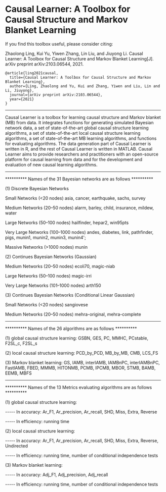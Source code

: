 # Causal Learner: A Toolbox for Causal Structure and Markov Blanket Learning

If you find this toolbox useful, please consider citing:

Zhaolong Ling, Kui Yu, Yiwen Zhang, Lin Liu, and Jiuyong Li. Causal Learner: A Toolbox for Causal Structure and Markov Blanket Learning[J]. arXiv preprint arXiv:2103.06544, 2021.

```
@article{ling2021causal,
  title={Causal Learner: A Toolbox for Causal Structure and Markov Blanket Learning},
  author={Ling, Zhaolong and Yu, Kui and Zhang, Yiwen and Liu, Lin and Li, Jiuyong},
  journal={arXiv preprint arXiv:2103.06544},
  year={2021}
}
```
 **********************************************************************
Causal Learner is a toolbox for learning causal structure and Markov blanket (MB) from data. It integrates functions for generating simulated Bayesian network data, a set of state-of-the-art global causal structure learning algorithms, a set of state-of-the-art local causal structure learning algorithms, a set of state-of-the-art MB learning algorithms, and functions for evaluating algorithms. The data generation part of Causal Learner is written in R, and the rest of Causal Learner is written in MATLAB. Causal Learner aims to provide researchers and practitioners with an open-source platform for causal learning from data and for the development and evaluation of new causal learning algorithms.
 *********************************************************************************************************

 ********** Names of the 31 Bayesian networks are as follows ********** 
   
 (1) Discrete Bayesian Networks

 Small Networks (<20 nodes)   asia, cancer, earthquake, sachs, survey

 Medium Networks (20–50 nodes)   alarm, barley, child, insurance, mildew, water

 Large Networks (50–100 nodes)   hailfinder, hepar2, win95pts

 Very Large Networks (100–1000 nodes)   andes, diabetes, link, pathfinder, pigs, munin1, munin2, munin3, munin4';

 Massive Networks (>1000 nodes)   munin

 (2) Continues Bayesian Networks (Gaussian)

 Medium Networks (20–50 nodes) ecoli70, magic-niab

 Large Networks (50–100 nodes) magic-irri

 Very Large Networks (101–1000 nodes) arth150

 (3) Continues Bayesian Networks (Conditional Linear Gaussian)

 Small Networks (<20 nodes) sangiovese

 Medium Networks (20–50 nodes) mehra-original, mehra-complete


 ****************************************************************
 ********** Names of the 26  algorithms are as follows ********** 

 (1) global causal structure learning: GSBN, GES, PC, MMHC, PCstable, F2SL_c, F2SL_s

 (2) local causal structure learning: PCD_by_PCD, MB_by_MB, CMB, LCS_FS

 (3) Markov blanket learning: GS, IAMB, interIAMB, IAMBnPC, interIAMBnPC, FastIAMB, FBED,
       MMMB, HITONMB, PCMB, IPCMB, MBOR, STMB, BAMB, EEMB, MBFS


 **********************************************************************************
 ********** Names of the 13 Metrics evaluating algorithms are as follows **********

 (1) global causal structure learning:
 
 ----- In accuracy: Ar_F1, Ar_precision, Ar_recall, SHD, Miss, Extra, Reverse
 
 ----- In efficiency: running time


 (2) local causal structure learning:

 ----- In accuracy: Ar_F1, Ar_precision, Ar_recall, SHD, Miss, Extra, Reverse, Undirected
 
 ----- In efficiency: running time, number of conditional independence tests


 (3) Markov blanket learning:

 ----- In accuracy: Adj_F1, Adj_precision, Adj_recall
 
 ----- In efficiency: running time, number of conditional independence tests




